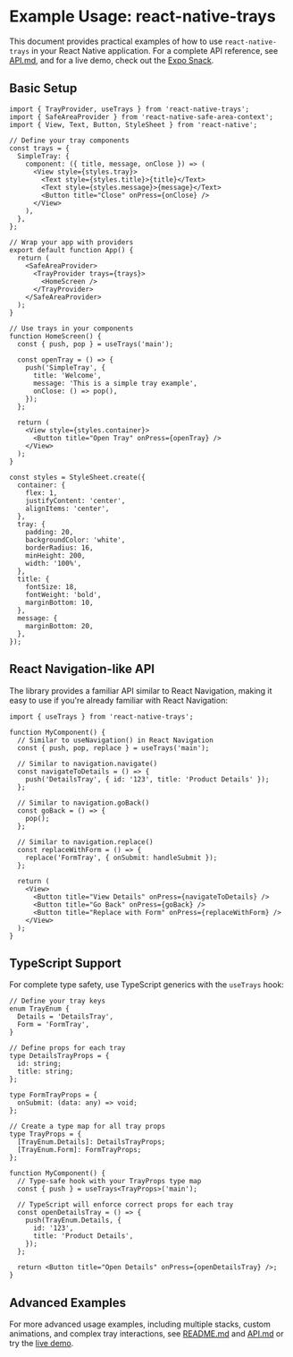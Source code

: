 # Example Usage: react-native-trays

This document provides practical examples of how to use `react-native-trays` in your React Native application. For a complete API reference, see [API.md](./API.md), and for a live demo, check out the [Expo Snack](https://snack.expo.dev/@sivanthaeatme/react-native-trays).

## Basic Setup

```tsx
import { TrayProvider, useTrays } from 'react-native-trays';
import { SafeAreaProvider } from 'react-native-safe-area-context';
import { View, Text, Button, StyleSheet } from 'react-native';

// Define your tray components
const trays = {
  SimpleTray: {
    component: ({ title, message, onClose }) => (
      <View style={styles.tray}>
        <Text style={styles.title}>{title}</Text>
        <Text style={styles.message}>{message}</Text>
        <Button title="Close" onPress={onClose} />
      </View>
    ),
  },
};

// Wrap your app with providers
export default function App() {
  return (
    <SafeAreaProvider>
      <TrayProvider trays={trays}>
        <HomeScreen />
      </TrayProvider>
    </SafeAreaProvider>
  );
}

// Use trays in your components
function HomeScreen() {
  const { push, pop } = useTrays('main');

  const openTray = () => {
    push('SimpleTray', {
      title: 'Welcome',
      message: 'This is a simple tray example',
      onClose: () => pop(),
    });
  };

  return (
    <View style={styles.container}>
      <Button title="Open Tray" onPress={openTray} />
    </View>
  );
}

const styles = StyleSheet.create({
  container: {
    flex: 1,
    justifyContent: 'center',
    alignItems: 'center',
  },
  tray: {
    padding: 20,
    backgroundColor: 'white',
    borderRadius: 16,
    minHeight: 200,
    width: '100%',
  },
  title: {
    fontSize: 18,
    fontWeight: 'bold',
    marginBottom: 10,
  },
  message: {
    marginBottom: 20,
  },
});
```

## React Navigation-like API

The library provides a familiar API similar to React Navigation, making it easy to use if you're already familiar with React Navigation:

```tsx
import { useTrays } from 'react-native-trays';

function MyComponent() {
  // Similar to useNavigation() in React Navigation
  const { push, pop, replace } = useTrays('main');

  // Similar to navigation.navigate()
  const navigateToDetails = () => {
    push('DetailsTray', { id: '123', title: 'Product Details' });
  };

  // Similar to navigation.goBack()
  const goBack = () => {
    pop();
  };

  // Similar to navigation.replace()
  const replaceWithForm = () => {
    replace('FormTray', { onSubmit: handleSubmit });
  };

  return (
    <View>
      <Button title="View Details" onPress={navigateToDetails} />
      <Button title="Go Back" onPress={goBack} />
      <Button title="Replace with Form" onPress={replaceWithForm} />
    </View>
  );
}
```

## TypeScript Support

For complete type safety, use TypeScript generics with the `useTrays` hook:

```tsx
// Define your tray keys
enum TrayEnum {
  Details = 'DetailsTray',
  Form = 'FormTray',
}

// Define props for each tray
type DetailsTrayProps = {
  id: string;
  title: string;
};

type FormTrayProps = {
  onSubmit: (data: any) => void;
};

// Create a type map for all tray props
type TrayProps = {
  [TrayEnum.Details]: DetailsTrayProps;
  [TrayEnum.Form]: FormTrayProps;
};

function MyComponent() {
  // Type-safe hook with your TrayProps type map
  const { push } = useTrays<TrayProps>('main');

  // TypeScript will enforce correct props for each tray
  const openDetailsTray = () => {
    push(TrayEnum.Details, {
      id: '123',
      title: 'Product Details',
    });
  };

  return <Button title="Open Details" onPress={openDetailsTray} />;
}
```

## Advanced Examples

For more advanced usage examples, including multiple stacks, custom animations, and complex tray interactions, see [README.md](./README.md) and [API.md](./API.md) or try the [live demo](https://snack.expo.dev/@sivanthaeatme/react-native-trays).
